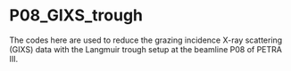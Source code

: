 # P08_GIXS_trough
The codes here are used to reduce the grazing incidence X-ray scattering (GIXS) data with the Langmuir trough setup at the beamline P08 of PETRA III.
